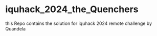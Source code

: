 # iquhack_2024_the_Quenchers
this Repo contains the solution for iquhack 2024 remote challenge by Quandela
